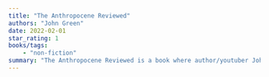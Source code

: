 ```yaml
---
title: "The Anthropocene Reviewed"
authors: "John Green"
date: 2022-02-01
star_rating: 1
books/tags:
    - "non-fiction"
summary: "The Anthropocene Reviewed is a book where author/youtuber John Green reviews a random assortment of things and concepts that you wouldn't expect to see reviewed. This conceit gives him a lot of room to write about anything he feels like. John Green is an expert at what he does, but I don't find what he does to be very compelling."
---
```


